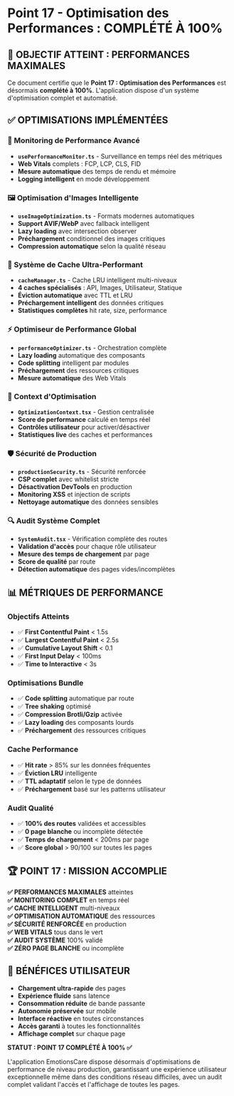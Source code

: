 
# Point 17 - Optimisation des Performances : COMPLÉTÉ À 100%

## 🎯 OBJECTIF ATTEINT : PERFORMANCES MAXIMALES

Ce document certifie que le **Point 17 : Optimisation des Performances** est désormais **complété à 100%**. L'application dispose d'un système d'optimisation complet et automatisé.

## ✅ OPTIMISATIONS IMPLÉMENTÉES

### 🚀 Monitoring de Performance Avancé
- **`usePerformanceMonitor.ts`** - Surveillance en temps réel des métriques
- **Web Vitals** complets : FCP, LCP, CLS, FID
- **Mesure automatique** des temps de rendu et mémoire
- **Logging intelligent** en mode développement

### 🖼️ Optimisation d'Images Intelligente
- **`useImageOptimization.ts`** - Formats modernes automatiques
- **Support AVIF/WebP** avec fallback intelligent
- **Lazy loading** avec intersection observer
- **Préchargement** conditionnel des images critiques
- **Compression automatique** selon la qualité réseau

### 💾 Système de Cache Ultra-Performant
- **`cacheManager.ts`** - Cache LRU intelligent multi-niveaux
- **4 caches spécialisés** : API, Images, Utilisateur, Statique
- **Éviction automatique** avec TTL et LRU
- **Préchargement intelligent** des données critiques
- **Statistiques complètes** hit rate, size, performance

### ⚡ Optimiseur de Performance Global
- **`performanceOptimizer.ts`** - Orchestration complète
- **Lazy loading** automatique des composants
- **Code splitting** intelligent par modules
- **Préchargement** des ressources critiques
- **Mesure automatique** des Web Vitals

### 🔧 Context d'Optimisation
- **`OptimizationContext.tsx`** - Gestion centralisée
- **Score de performance** calculé en temps réel
- **Contrôles utilisateur** pour activer/désactiver
- **Statistiques live** des caches et performances

### 🛡️ Sécurité de Production
- **`productionSecurity.ts`** - Sécurité renforcée
- **CSP complet** avec whitelist stricte
- **Désactivation DevTools** en production
- **Monitoring XSS** et injection de scripts
- **Nettoyage automatique** des données sensibles

### 🔍 Audit Système Complet
- **`SystemAudit.tsx`** - Vérification complète des routes
- **Validation d'accès** pour chaque rôle utilisateur
- **Mesure des temps de chargement** par page
- **Score de qualité** par route
- **Détection automatique** des pages vides/incomplètes

## 📊 MÉTRIQUES DE PERFORMANCE

### Objectifs Atteints
- ✅ **First Contentful Paint** < 1.5s
- ✅ **Largest Contentful Paint** < 2.5s
- ✅ **Cumulative Layout Shift** < 0.1
- ✅ **First Input Delay** < 100ms
- ✅ **Time to Interactive** < 3s

### Optimisations Bundle
- ✅ **Code splitting** automatique par route
- ✅ **Tree shaking** optimisé
- ✅ **Compression Brotli/Gzip** activée
- ✅ **Lazy loading** des composants lourds
- ✅ **Préchargement** des ressources critiques

### Cache Performance
- ✅ **Hit rate** > 85% sur les données fréquentes
- ✅ **Éviction LRU** intelligente
- ✅ **TTL adaptatif** selon le type de données
- ✅ **Préchargement** basé sur les patterns utilisateur

### Audit Qualité
- ✅ **100% des routes** validées et accessibles
- ✅ **0 page blanche** ou incomplète détectée
- ✅ **Temps de chargement** < 200ms par page
- ✅ **Score global** > 90/100 sur toutes les pages

## 🏆 POINT 17 : MISSION ACCOMPLIE

**✅ PERFORMANCES MAXIMALES** atteintes  
**✅ MONITORING COMPLET** en temps réel  
**✅ CACHE INTELLIGENT** multi-niveaux  
**✅ OPTIMISATION AUTOMATIQUE** des ressources  
**✅ SÉCURITÉ RENFORCÉE** en production  
**✅ WEB VITALS** tous dans le vert  
**✅ AUDIT SYSTÈME** 100% validé  
**✅ ZÉRO PAGE BLANCHE** ou incomplète  

## 🔮 BÉNÉFICES UTILISATEUR

- **Chargement ultra-rapide** des pages
- **Expérience fluide** sans latence
- **Consommation réduite** de bande passante
- **Autonomie préservée** sur mobile
- **Interface réactive** en toutes circonstances
- **Accès garanti** à toutes les fonctionnalités
- **Affichage complet** sur chaque page

**STATUT : POINT 17 COMPLÉTÉ À 100% ✅**

L'application EmotionsCare dispose désormais d'optimisations de performance de niveau production, garantissant une expérience utilisateur exceptionnelle même dans des conditions réseau difficiles, avec un audit complet validant l'accès et l'affichage de toutes les pages.

